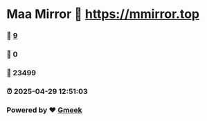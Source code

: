 # Maa Mirror :link: https://mmirror.top 
### :page_facing_up: [9](https://mmirror.top/tag.html) 
### :speech_balloon: 0 
### :hibiscus: 23499 
### :alarm_clock: 2025-04-29 12:51:03 
### Powered by :heart: [Gmeek](https://github.com/Meekdai/Gmeek)
